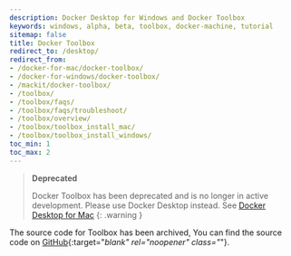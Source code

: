 ```yaml
---
description: Docker Desktop for Windows and Docker Toolbox
keywords: windows, alpha, beta, toolbox, docker-machine, tutorial
sitemap: false
title: Docker Toolbox
redirect_to: /desktop/
redirect_from:
- /docker-for-mac/docker-toolbox/
- /docker-for-windows/docker-toolbox/
- /mackit/docker-toolbox/
- /toolbox/
- /toolbox/faqs/
- /toolbox/faqs/troubleshoot/
- /toolbox/overview/
- /toolbox/toolbox_install_mac/
- /toolbox/toolbox_install_windows/
toc_min: 1
toc_max: 2
---
```


> **Deprecated**
>
> Docker Toolbox has been deprecated and is no longer in active development. Please
> use Docker Desktop instead. See [Docker Desktop for Mac](../desktop/index.md)
{: .warning }

The source code for Toolbox has been archived, You can find the source code 
on [GitHub](https://github.com/docker-archive/toolbox){:target="_blank" rel="noopener" class="_"}.
